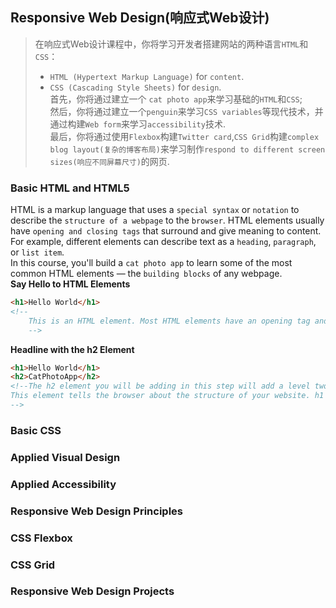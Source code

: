 ## **Responsive Web Design**(响应式Web设计)
> 在响应式Web设计课程中，你将学习开发者搭建网站的两种语言`HTML`和`CSS`：
>* `HTML (Hypertext Markup Language)` for `content`.  
>* `CSS (Cascading Style Sheets)` for `design`.  
>首先，你将通过建立一个 `cat photo app`来学习基础的`HTML`和`CSS`;  
>然后，你将通过建立一个`penguin`来学习`CSS variables`等现代技术，并通过构建`Web form`来学习`accessibility`技术.  
>最后，你将通过使用`Flexbox`构建`Twitter card`,`CSS Grid`构建`complex blog layout(复杂的博客布局)`来学习制作`respond to different screen sizes(响应不同屏幕尺寸)`的网页.  

### Basic HTML and HTML5
HTML is a markup language that uses a `special syntax` or `notation` to describe the `structure of a webpage` to the `browser`. HTML elements usually have `opening and closing tags` that surround and give meaning to content. For example, different elements can describe text as a `heading`, `paragraph`, or `list item`.  
In this course, you'll build a `cat photo app` to learn some of the most common HTML elements — the `building blocks` of any webpage.  
**Say Hello to HTML Elements**  
```html
<h1>Hello World</h1>    
<!-- 
    This is an HTML element. Most HTML elements have an opening tag and a closing tag.
    -->
```  
**Headline with the h2 Element**  
```html
<h1>Hello World</h1>
<h2>CatPhotoApp</h2>
<!--The h2 element you will be adding in this step will add a level two heading to the web page.  
This element tells the browser about the structure of your website. h1 elements are often used for main headings, while h2 elements are generally used for subheadings. There are also h3, h4, h5 and h6 elements to indicate different levels of subheadings.
-->
```
### Basic CSS  
### Applied Visual Design  
### Applied Accessibility  
### Responsive Web Design Principles  
### CSS Flexbox  
### CSS Grid  
### Responsive Web Design Projects  
